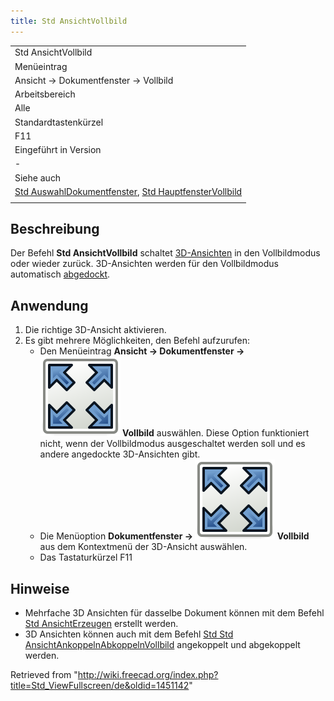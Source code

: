 ```yaml
---
title: Std AnsichtVollbild
---
```


|                                                                                                                                                                        |
| ---------------------------------------------------------------------------------------------------------------------------------------------------------------------- |
| Std AnsichtVollbild                                                                                                                                                    |
| Menüeintrag                                                                                                                                                            |
| Ansicht → Dokumentfenster → Vollbild                                                                                                                                   |
| Arbeitsbereich                                                                                                                                                         |
| Alle                                                                                                                                                                   |
| Standardtastenkürzel                                                                                                                                                   |
| F11                                                                                                                                                                    |
| Eingeführt in Version                                                                                                                                                  |
| -                                                                                                                                                                      |
| Siehe auch                                                                                                                                                             |
| [Std AuswahlDokumentfenster](/Std_ViewDockUndockFullscreen/de "Std ViewDockUndockFullscreen/de"), [Std HauptfensterVollbild](/Std_MainFullscreen "Std MainFullscreen") |
|                                                                                                                                                                        |

## Beschreibung

Der Befehl **Std AnsichtVollbild** schaltet [3D-Ansichten](/3D_view/de "3D view/de") in den Vollbildmodus oder wieder zurück. 3D-Ansichten werden für den Vollbildmodus automatisch [abgedockt](/Std_ViewDockUndockFullscreen/de "Std ViewDockUndockFullscreen/de").

## Anwendung

1. Die richtige 3D-Ansicht aktivieren.
2. Es gibt mehrere Möglichkeiten, den Befehl aufzurufen:
   - Den Menüeintrag **Ansicht → Dokumentfenster → ![](/src/assets/images/Std_ViewFullscreen.svg) Vollbild** auswählen. Diese Option funktioniert nicht, wenn der Vollbildmodus ausgeschaltet werden soll und es andere angedockte 3D-Ansichten gibt.
   - Die Menüoption **Dokumentfenster → ![](/src/assets/images/Std_ViewFullscreen.svg) Vollbild** aus dem Kontextmenü der 3D-Ansicht auswählen.
   - Das Tastaturkürzel F11

## Hinweise

- Mehrfache 3D Ansichten für dasselbe Dokument können mit dem Befehl [Std AnsichtErzeugen](/Std_ViewCreate/de "Std ViewCreate/de") erstellt werden.
- 3D Ansichten können auch mit dem Befehl [Std Std AnsichtAnkoppelnAbkoppelnVollbild](/Std_ViewDockUndockFullscreen/de "Std ViewDockUndockFullscreen/de") angekoppelt und abgekoppelt werden.

Retrieved from "<http://wiki.freecad.org/index.php?title=Std_ViewFullscreen/de&oldid=1451142>"
